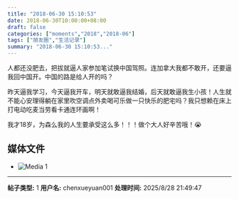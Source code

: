 ```yaml
---
title: "2018-06-30 15:10:53"
date: 2018-06-30T10:00:00+08:00
draft: false
categories: ["moments","2018","2018-06"]
tags: ["朋友圈","生活记录"]
summary: "2018-06-30 15:10:53..."
---
```


人都还没肥去，把拔就逼人家参加笔试换中国驾照。连加拿大我都不敢开，还要逼我回中国开。中国的路是给人开的吗？

昨天逼我学习，今天逼我开车，明天就敢逼我结婚，后天就敢逼我生小孩！人生就不能心安理得躺在家里吹空调点外卖喝可乐做一只快乐的肥宅吗？我只想赖在床上打电动吃麦当劳看卡通连环画啊！

我才18岁，为森么我的人生要承受这么多！！！做个大人好辛苦哦！😭

## 媒体文件

- ![Media 1](/Moments/photos/2018-06-30/201806301510530.jpg)

---

**帖子类型:** 1
**用户名:** chenxueyuan001
**处理时间:** 2025/8/28 21:49:47
